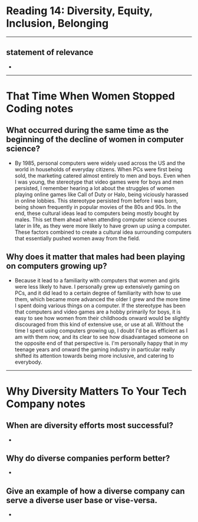 # Reading 14: Diversity, Equity, Inclusion, Belonging
---
## statement of relevance
- 
---
# That Time When Women Stopped Coding notes
## What occurred during the same time as the beginning of the decline of women in computer science?
- By 1985, personal computers were widely used across the US and the world in households of everyday citizens. When PCs were first being sold, the marketing catered almost entirely to men and boys. Even when I was young, the stereotype that video games were for boys and men persisted, I remember hearing a lot about the struggles of women playing online games like Call of Duty or Halo, being viciously harassed in online lobbies. This stereotype persisted from before I was born, being shown frequently in popular movies of the 80s and 90s. In the end, these cultural ideas lead to computers being mostly bought by males. This set them ahead when attending computer science courses later in life, as they were more likely to have grown up using a computer. These factors combined to create a cultural idea surrounding computers that essentially pushed women away from the field.
## Why does it matter that males had been playing on computers growing up?
- Because it lead to a familiarity with computers that women and girls were less likely to have. I personally grew up extensively gaming on PCs, and it did lead to a certain degree of familiarity with how to use them, which became more advanced the older I grew and the more time I spent doing various things on a computer. If the stereotype has been that computers and video games are a hobby primarily for boys, it is easy to see how women from their childhoods onward would be slightly discouraged from this kind of extensive use, or use at all. Without the time I spent using computers growing up, I doubt I'd be as efficient as I am with them now, and its clear to see how disadvantaged someone on the opposite end of that perspective is. I'm personally happy that in my teenage years and onward the gaming industry in particular really shifted its attention towards being more inclusive, and catering to everybody.
---
# Why Diversity Matters To Your Tech Company notes
## When are diversity efforts most successful?
- 
## Why do diverse companies perform better?
- 
## Give an example of how a diverse company can serve a diverse user base or vise-versa.
- 